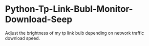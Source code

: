 # Python-Tp-Link-Bubl-Monitor-Download-Seep
Adjust the brightness of my tp link bulb depending on network traffic download speed.
